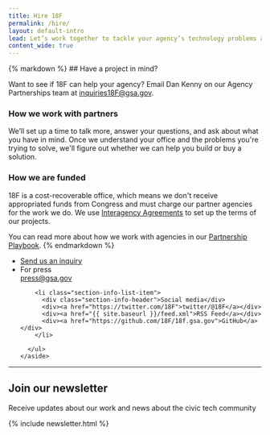 ```yaml
---
title: Hire 18F
permalink: /hire/
layout: default-intro
lead: Let’s work together to tackle your agency’s technology problems and transform how you serve the public.
content_wide: true
---
```

<div class="usa-grid-full">
<section class="usa-width-three-fourths">
{% markdown %}
## Have a project in mind?

Want to see if 18F can help your agency? Email Dan Kenny on our Agency Partnerships team at [inquiries18F@gsa.gov](mailto:inquiries18F@gsa.gov?subject=18F%20Website%20Inquiry&body=What%27s%20your%20name%3F%0A%0AWhat%20agency%20or%20office%20do%20you%20work%20for%3F%0A%0AWhat%27s%20your%20job%20title%20or%20role%3F%0A%0ATell%20us%20a%20little%20about%20the%20problems%20you%27re%20working%20on%2C%20or%20what%20project%20you%27re%20hoping%20to%20work%20on%20with%2018F:%0A%0AIf%20you%27d%20like%20us%20to%20call%20you%2C%20what%27s%20your%20phone%20number%3F%0A).


### How we work with partners

We’ll set up a time to talk more, answer your questions, and ask about what you have in mind. Once we understand your office and the problems you're trying to solve, we'll figure out whether we can help you build or buy a solution.

### How we are funded

18F is a cost-recoverable office, which means we don't receive appropriated funds from Congress and must charge our partner agencies for the work we do. We use [Interagency Agreements](https://pages.18f.gov/iaa-forms/) to set up the terms of our projects.

You can read more about how we work with agencies in our [Partnership Playbook](https://pages.18f.gov/partnership-playbook/).
{% endmarkdown %}
</section>
<aside class="usa-width-one-fourth section-info">
      <ul>
        <li class="section-info-list-item">
          <a class="usa-button" href="mailto:inquiries18F@gsa.gov?subject=18F%20Website%20Inquiry&body=What%27s%20your%20name%3F%0A%0AWhat%20agency%20or%20office%20do%20you%20work%20for%3F%0A%0AWhat%27s%20your%20job%20title%20or%20role%3F%0A%0ATell%20us%20a%20little%20about%20the%20problems%20you%27re%20working%20on%2C%20or%20what%20project%20you%27re%20hoping%20to%20work%20on%20with%2018F:%0A%0AIf%20you%27d%20like%20us%20to%20call%20you%2C%20what%27s%20your%20phone%20number%3F%0A">Send us an inquiry</a>
        </li>
        <li class="section-info-list-item">
          <div class="section-info-header">For press</div>
          <div><a href="mailto:press@gsa.gov">press@gsa.gov</a></div>
        </li>

        <li class="section-info-list-item">
          <div class="section-info-header">Social media</div>
          <div><a href="https://twitter.com/18F">twitter/@18F</a></div>
          <div><a href="{{ site.baseurl }}/feed.xml">RSS Feed</a></div>
          <div><a href="https://github.com/18F/18f.gsa.gov">GitHub</a></div>
        </li>

      </ul>
    </aside>
</div>

<hr/>

<div class="usa-grid-full">
  <h2 id="join-our-newsletter">Join our newsletter</h2>
  <div class="usa-width-one-half">
    <p>Receive updates about our work and news about the civic tech community</p>
  </div>
  <div class="usa-width-one-half">
    {% include newsletter.html %}
  </div>
</div>

